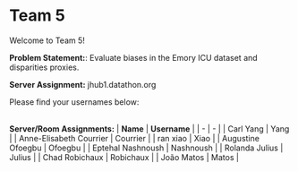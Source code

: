 # Team 5

Welcome to Team 5!

**Problem Statement:**:
Evaluate biases in the Emory ICU dataset and disparities proxies.

**Server Assignment:**
jhub1.datathon.org

Please find your usernames below: 

<br/>**Server/Room Assignments:**
| **Name** | **Username** |
| - | - |
| Carl Yang | Yang |
| Anne-Elisabeth Courrier | Courrier |
| ran xiao | Xiao |
| Augustine Ofoegbu | Ofoegbu |
| Eptehal Nashnoush | Nashnoush |
| Rolanda Julius | Julius |
| Chad Robichaux | Robichaux |
| João Matos | Matos |